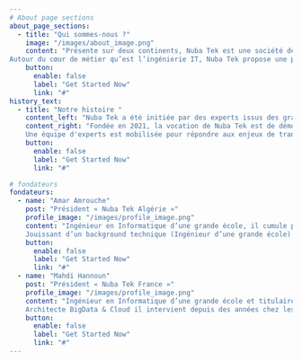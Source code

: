 ```yaml
---
# About page sections
about_page_sections:
  - title: "Qui sommes-nous ?"
    image: "/images/about_image.png"
    content: "Présente sur deux continents, Nuba Tek est une société de conseil et de développement informatique. Nous développons une expertise de pointe autour de la data, dans les domaines du digital, de la data science et de l’intelligence artificielle, tout en s’appropriant cet outil devenu indispensable de nos jours qui est le cloud.
Autour du cœur de métier qu’est l’ingénierie IT, Nuba Tek propose une palette de services étendue, qui lui permet de prendre en charge un projet dans sa globalité : consulting en amont et en accompagnement des projets, développement agile, formation, support et maintien en conditions opérationnelles."
    button:
      enable: false
      label: "Get Started Now"
      link: "#"
history_text:
  - title: "Notre histoire "
    content_left: "Nuba Tek a été initiée par des experts issus des grandes écoles françaises et algériennes qui ont compris  que la maitrise de la donnée, aidée de l’intelligence artificielle, serait au cœur des problématiques de digitalisation des entreprises de demain à la seule condition de se placer au service de cas d’usage concrets pilotés par les métiers."
    content_right: "Fondée en 2021, la vocation de Nuba Tek est de démocratiser l’usage des données, de l’intelligence artificielle et accompagner la digitalisation des clients au service de la performance business et de la productivité des entreprises.Nuba Tek a accompagné avec succès des clients constitués de grands groupes et d’ETI, à la fois par la mise à disposition de ressources talentueuses, mais aussi au travers de son expertise et savoir-faire.
    Une équipe d'experts est mobilisée pour répondre aux enjeux de transformation digitale des entreprises de toutes tailles et dans tous les secteurs d’activité, et ce, quel que ce soit le défi à relever."
    button:
      enable: false
      label: "Get Started Now"
      link: "#"

# fondateurs
fondateurs:
  - name: "Amar Amrouche​​"
    post: "Président « Nuba Tek Algérie »"
    profile_image: "/images/profile_image.png"
    content: "Ingénieur en Informatique d’une grande école, il cumule plus 15 années d’expérience auprès de grands groupes internationaux durant lesquelles il a réalisé des études des besoins fonctionnels de clients/prospects et assurer le suivi de la réalisation des projets.
    Jouissant d’un background technique (Ingénieur d’une grande école) et d’une expérience basée sur les standards et procédures de sociétés internationales, il dispose d’une expérience pointue des environnements complexes et challengeant.​"
    button:
      enable: false
      label: "Get Started Now"
      link: "#"
  - name: "Mahdi Hannoun​​"
    post: "Président « Nuba Tek France »"
    profile_image: "/images/profile_image.png"
    content: "Ingénieur en Informatique d’une grande école et titulaire d’un doctorat en systèmes distribués de l’école de Mines, Il a accompagné la croissance d’Octopeek en tant que directeur technique avant de s’attaquer aux problématiques liées à l’innovation.​
    Architecte BigData & Cloud il intervient depuis des années chez les grands comptes du CAC 40 français (Renault, ENEDIS, Naticis, Banque de France…)​"
    button:
      enable: false
      label: "Get Started Now"
      link: "#"
---
```

